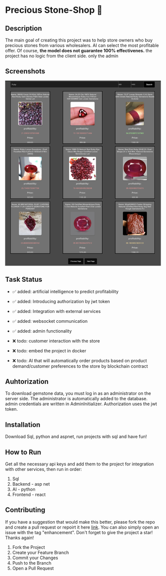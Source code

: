 # Precious Stone-Shop :diamond_shape_with_a_dot_inside:

## Description

The main goal of creating this project was to help store owners who buy precious stones from various wholesalers. AI can select the most profitable offer. Of course, <b>the model does not guarantee 100% effectivenes.</b> the project has no logic from the client side. only the admin

## Screenshots

<p align="center">
  <img src="https://github.com/Michalzip/Intelligent-Gemstone-Store/blob/main/img/app.jpg" width="600" height="600" />   
</p>

## Task Status

- :white_check_mark: added: artificial intelligence to predict profitability

- :white_check_mark: added: Introducing authorization by jwt token

- :white_check_mark: added: Integration with external services

- :white_check_mark: added: websocket communication

- :white_check_mark: added: admin functionality

- :x: todo: customer interaction with the store

- :x: todo: embed the project in docker

- :x: todo: AI that will automatically order products based on product demand/customer preferences to the store by blockchain contract

## Auhtorization

To download gemstone data, you must log in as an administrator on the server side. The administrator is automatically added to the database. admin credentials are written in AdminInitializer. Authorization uses the jwt token.

## Installation

Download Sql, python and aspnet, run projects with sql and have fun!

## How to Run

Get all the necessary api keys and add them to the project for integration with other services, then run in order:

1. Sql
2. Backend - asp net
3. AI - python
4. Frontend - react

## Contributing

If you have a suggestion that would make this better, please fork the repo and create a pull request or repoirt it here <a href="https://github.com/Michalzip/Intelligent-Gemstone-Store/issues">link</a>. You can also simply open an issue with the tag "enhancement".
Don't forget to give the project a star! Thanks again!

1. Fork the Project
2. Create your Feature Branch
3. Commit your Changes
4. Push to the Branch
5. Open a Pull Request
